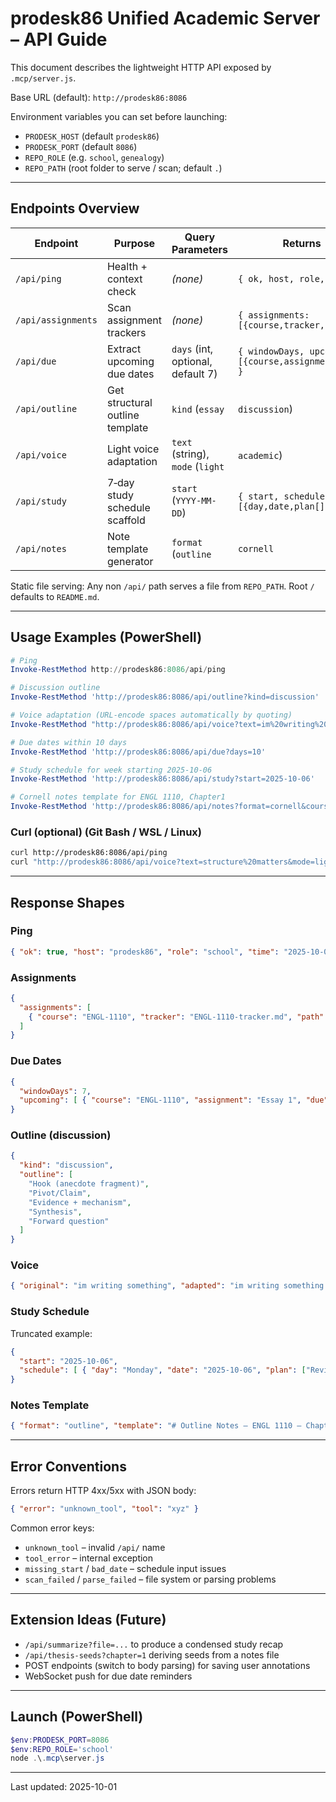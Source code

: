 # prodesk86 Unified Academic Server – API Guide

This document describes the lightweight HTTP API exposed by `.mcp/server.js`.

Base URL (default): `http://prodesk86:8086`

Environment variables you can set before launching:
- `PRODESK_HOST` (default `prodesk86`)
- `PRODESK_PORT` (default `8086`)
- `REPO_ROLE`  (e.g. `school`, `genealogy`)
- `REPO_PATH`  (root folder to serve / scan; default `.`)

---
## Endpoints Overview
| Endpoint | Purpose | Query Parameters | Returns |
|----------|---------|------------------|---------|
| `/api/ping` | Health + context check | *(none)* | `{ ok, host, role, time }` |
| `/api/assignments` | Scan assignment trackers | *(none)* | `{ assignments:[{course,tracker,path}] }` |
| `/api/due` | Extract upcoming due dates | `days` (int, optional, default 7) | `{ windowDays, upcoming:[{course,assignment,due}] }` |
| `/api/outline` | Get structural outline template | `kind` (`essay`|`discussion`) | `{ kind, outline:[...] }` |
| `/api/voice` | Light voice adaptation | `text` (string), `mode` (`light`|`academic`) | `{ original, adapted, mode }` |
| `/api/study` | 7‑day study schedule scaffold | `start` (`YYYY-MM-DD`) | `{ start, schedule:[{day,date,plan[]}] }` |
| `/api/notes` | Note template generator | `format` (`outline`|`cornell`|`summary`|`mindmap`), `course`, `topic` | `{ format, template }` |

Static file serving: Any non `/api/` path serves a file from `REPO_PATH`. Root `/` defaults to `README.md`.

---
## Usage Examples (PowerShell)
```powershell
# Ping
Invoke-RestMethod http://prodesk86:8086/api/ping

# Discussion outline
Invoke-RestMethod 'http://prodesk86:8086/api/outline?kind=discussion'

# Voice adaptation (URL-encode spaces automatically by quoting)
Invoke-RestMethod "http://prodesk86:8086/api/voice?text=im%20writing%20something&mode=academic"

# Due dates within 10 days
Invoke-RestMethod 'http://prodesk86:8086/api/due?days=10'

# Study schedule for week starting 2025-10-06
Invoke-RestMethod 'http://prodesk86:8086/api/study?start=2025-10-06'

# Cornell notes template for ENGL 1110, Chapter1
Invoke-RestMethod 'http://prodesk86:8086/api/notes?format=cornell&course=ENGL%201110&topic=Ch1'
```

### Curl (optional) (Git Bash / WSL / Linux)
```bash
curl http://prodesk86:8086/api/ping
curl "http://prodesk86:8086/api/voice?text=structure%20matters&mode=light"
```

---
## Response Shapes
### Ping
```json
{ "ok": true, "host": "prodesk86", "role": "school", "time": "2025-10-01T12:34:56.789Z" }
```

### Assignments
```json
{
  "assignments": [
    { "course": "ENGL-1110", "tracker": "ENGL-1110-tracker.md", "path": "assignments/ENGL-1110/ENGL-1110-tracker.md" }
  ]
}
```

### Due Dates
```json
{
  "windowDays": 7,
  "upcoming": [ { "course": "ENGL-1110", "assignment": "Essay 1", "due": "2025-10-05" } ]
}
```

### Outline (discussion)
```json
{
  "kind": "discussion",
  "outline": [
    "Hook (anecdote fragment)",
    "Pivot/Claim",
    "Evidence + mechanism",
    "Synthesis",
    "Forward question"
  ]
}
```

### Voice
```json
{ "original": "im writing something", "adapted": "im writing something.", "mode": "light" }
```

### Study Schedule
Truncated example:
```json
{
  "start": "2025-10-06",
  "schedule": [ { "day": "Monday", "date": "2025-10-06", "plan": ["Review prior notes (30m)", "Focused assignment block (60–90m)", "Light preview next topic (20m)"] } ]
}
```

### Notes Template
```json
{ "format": "outline", "template": "# Outline Notes – ENGL 1110 – Chapter 1\n\nI. Main Point\n..." }
```

---
## Error Conventions
Errors return HTTP 4xx/5xx with JSON body:
```json
{ "error": "unknown_tool", "tool": "xyz" }
```
Common error keys:
- `unknown_tool` – invalid `/api/` name
- `tool_error` – internal exception
- `missing_start` / `bad_date` – schedule input issues
- `scan_failed` / `parse_failed` – file system or parsing problems

---
## Extension Ideas (Future)
- `/api/summarize?file=...` to produce a condensed study recap
- `/api/thesis-seeds?chapter=1` deriving seeds from a notes file
- POST endpoints (switch to body parsing) for saving user annotations
- WebSocket push for due date reminders

---
## Launch (PowerShell)
```powershell
$env:PRODESK_PORT=8086
$env:REPO_ROLE='school'
node .\.mcp\server.js
```

---
Last updated: 2025-10-01
